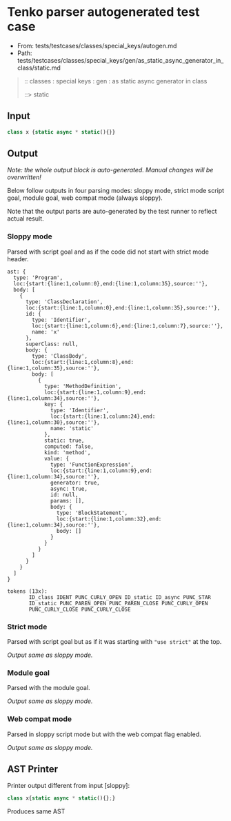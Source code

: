 # Tenko parser autogenerated test case

- From: tests/testcases/classes/special_keys/autogen.md
- Path: tests/testcases/classes/special_keys/gen/as_static_async_generator_in_class/static.md

> :: classes : special keys : gen : as static async generator in class
>
> ::> static

## Input


`````js
class x {static async * static(){}}
`````

## Output

_Note: the whole output block is auto-generated. Manual changes will be overwritten!_

Below follow outputs in four parsing modes: sloppy mode, strict mode script goal, module goal, web compat mode (always sloppy).

Note that the output parts are auto-generated by the test runner to reflect actual result.

### Sloppy mode

Parsed with script goal and as if the code did not start with strict mode header.

`````
ast: {
  type: 'Program',
  loc:{start:{line:1,column:0},end:{line:1,column:35},source:''},
  body: [
    {
      type: 'ClassDeclaration',
      loc:{start:{line:1,column:0},end:{line:1,column:35},source:''},
      id: {
        type: 'Identifier',
        loc:{start:{line:1,column:6},end:{line:1,column:7},source:''},
        name: 'x'
      },
      superClass: null,
      body: {
        type: 'ClassBody',
        loc:{start:{line:1,column:8},end:{line:1,column:35},source:''},
        body: [
          {
            type: 'MethodDefinition',
            loc:{start:{line:1,column:9},end:{line:1,column:34},source:''},
            key: {
              type: 'Identifier',
              loc:{start:{line:1,column:24},end:{line:1,column:30},source:''},
              name: 'static'
            },
            static: true,
            computed: false,
            kind: 'method',
            value: {
              type: 'FunctionExpression',
              loc:{start:{line:1,column:9},end:{line:1,column:34},source:''},
              generator: true,
              async: true,
              id: null,
              params: [],
              body: {
                type: 'BlockStatement',
                loc:{start:{line:1,column:32},end:{line:1,column:34},source:''},
                body: []
              }
            }
          }
        ]
      }
    }
  ]
}

tokens (13x):
       ID_class IDENT PUNC_CURLY_OPEN ID_static ID_async PUNC_STAR
       ID_static PUNC_PAREN_OPEN PUNC_PAREN_CLOSE PUNC_CURLY_OPEN
       PUNC_CURLY_CLOSE PUNC_CURLY_CLOSE
`````

### Strict mode

Parsed with script goal but as if it was starting with `"use strict"` at the top.

_Output same as sloppy mode._

### Module goal

Parsed with the module goal.

_Output same as sloppy mode._

### Web compat mode

Parsed in sloppy script mode but with the web compat flag enabled.

_Output same as sloppy mode._

## AST Printer

Printer output different from input [sloppy]:

````js
class x{static async * static(){};}
````

Produces same AST
